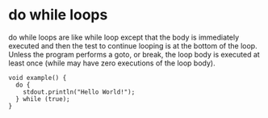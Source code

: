 # do while loops

do while loops are like while loop except that the body is immediately
executed and then the test to continue looping is at the bottom of the
loop. Unless the program performs a goto, or break, the loop body is
executed at least once (while may have zero executions of the loop
body).

```
void example() {
  do {
    stdout.println("Hello World!");
  } while (true);
}
```
